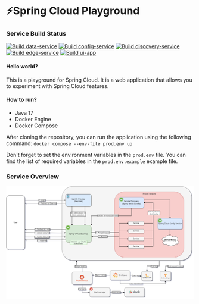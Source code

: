 # ⚡Spring Cloud Playground

### Service Build Status

[![Build data-service](https://github.com/volalm15/var/actions/workflows/data-service.yml/badge.svg?branch=main)](https://github.com/volalm15/app/actions/workflows/data-service.yml)
[![Build config-service](https://github.com/volalm15/var/actions/workflows/config-service.yml/badge.svg)](https://github.com/volalm15/app/actions/workflows/config-service.yml)
[![Build discovery-service](https://github.com/volalm15/var/actions/workflows/discovery-service.yml/badge.svg?branch=main)](https://github.com/volalm15/app/actions/workflows/discovery-service.yml)
[![Build edge-service](https://github.com/volalm15/var/actions/workflows/edge-service.yml/badge.svg?branch=main)](https://github.com/volalm15/app/actions/workflows/edge-service.yml)
[![Build ui-app](https://github.com/volalm15/var/actions/workflows/ui-app.yml/badge.svg)](https://github.com/volalm15/app/actions/workflows/ui-app.yml)

#### Hello world?

This is a playground for Spring Cloud. It is a web application that allows you to experiment with Spring Cloud
features.

#### How to run?

- Java 17
- Docker Engine
- Docker Compose

After cloning the repository, you can run the application using the following command:
`docker compose --env-file prod.env up`

Don't forget to set the environment variables in the `prod.env` file. You can find the list of required
variables in the `prod.env.example` example file.
### Service Overview
![](docs/concept.drawio.png)